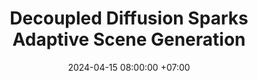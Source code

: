 ---
layout: redirect
title: "Decoupled Diffusion Sparks Adaptive Scene Generation"
date: 2024-04-15 08:00:00 +07:00
venue: ArXiv
selected: 2
authors:
  - yunsong:
    name: Yunsong Zhou,
    org: OpenDriveLab, Shanghai Jiao Tong University
  - naisheng:
    name: Naisheng Ye
    org: OpenDriveLab, Zhengjiang University
  - william:
    name: William Ljungbergh
    org: Zenseact, Linköping University
  - tianyu:
    name: Tianyu Li
    org: OpenDriveLab
  - jiazhi:
    name: Jiazhi Yang
    org: OpenDriveLab
  - zetong:
    name: Zetong Yang
    org: GAC R&D Center
  - hongzi:
    name: Hongzi Zhu
    org: Shanghai Jiao Tong University
  - christoffer:
    name: Christoffer Petersson
    org: Zenseact, Chalmers University of Technolgy
    scholar: SeRMUJwAAAAJs
  - hongyang:
    name: Hongyang Li
    org: OpenDriveLab
arxiv: https://arxiv.org/abs/2504.10485
code: https://github.com/OpenDriveLab/Nexus
thumbnail: https://opendrivelab.github.io/Nexus/resources/teaser.png
redirect_to: "https://opendrivelab.com/Nexus/"
---